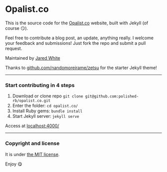 # Opalist.co

This is the source code for the [Opalist.co](http://opalist.co) website, built with Jekyll (of course :smirk:).

Feel free to contribute a blog post, an update, anything really. I welcome your feedback and submissions! Just fork the repo and submit a pull request.

Maintained by [Jared White](https://github.com/jaredcwhite)

Thanks to [github.com/nandomoreirame/zetsu](http://github.com/nandomoreirame/zetsu) for the starter Jekyll theme!

---

### Start contributing in 4 steps

1. Download or clone repo `git clone git@github.com:polished-rb/opalist.co.git`
2. Enter the folder: `cd opalist.co/`
3. Install Ruby gems: `bundle install`
4. Start Jekyll server: `jekyll serve`

Access at [localhost:4000/](http://localhost:4000/)

---

### Copyright and license

It is under [the MIT license](/LICENSE).

Enjoy :yum:
